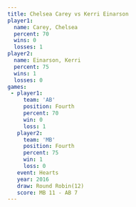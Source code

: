 ```yaml
---
title: Chelsea Carey vs Kerri Einarson
player1:               
  name: Carey, Chelsea 
  percent: 70          
  wins: 0              
  losses: 1            
player2:               
  name: Einarson, Kerri
  percent: 75          
  wins: 1              
  losses: 0            
games:
 - player1:          
     team: 'AB'      
     position: Fourth
     percent: 70     
     win: 0          
     loss: 1         
   player2:          
     team: 'MB'      
     position: Fourth
     percent: 75     
     win: 1          
     loss: 0         
   event: Hearts        
   year: 2016           
   draw: Round Robin(12)
   score: MB 11 - AB 7  
---
```

